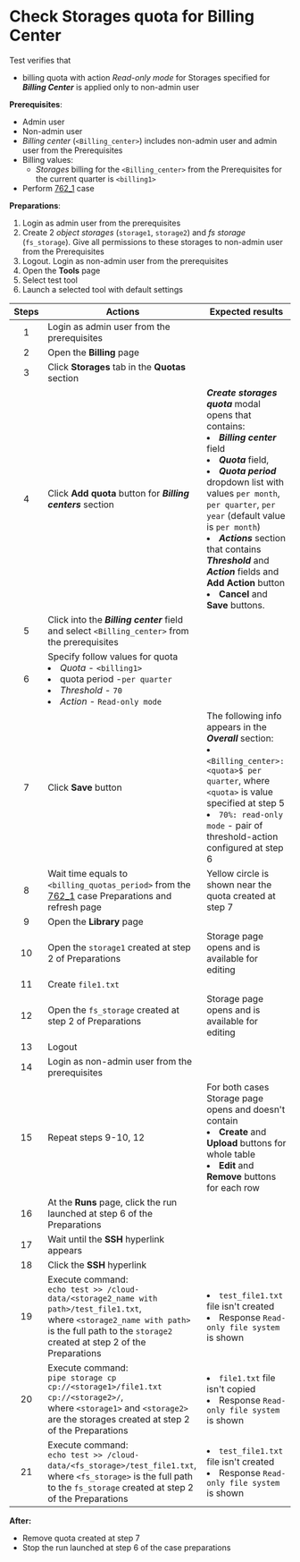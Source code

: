 # Check Storages quota for Billing Center

Test verifies that
- billing quota with action *Read-only mode* for Storages specified for ***Billing Center*** is applied only to non-admin user

**Prerequisites**:
- Admin user
- Non-admin user
- *Billing center* (`<Billing_center>`) includes non-admin user and admin user from the Prerequisites
- Billing values:
  - *Storages* billing for the `<Billing_center>` from the Prerequisites for the current quarter is `<billing1>`
- Perform [762_1](762_1.md) case

**Preparations**:
1. Login as admin user from the prerequisites
2. Create 2 *object storages* (`storage1`, `storage2`) and *fs storage* (`fs_storage`). Give all permissions to these storages to non-admin user from the Prerequisites
3. Logout. Login as non-admin user from the prerequisites
4. Open the **Tools** page
5. Select test tool
6. Launch a selected tool with default settings

| Steps | Actions | Expected results |
| :---: | --- | --- |
| 1 | Login as admin user from the prerequisites | |
| 2 | Open the **Billing** page | |
| 3 | Click **Storages** tab in the **Quotas** section | |
| 4 | Click **Add quota** button for ***Billing centers*** section | ***Create storages quota*** modal opens that contains: <li> ***Billing center*** field <li> ***Quota*** field, <li> ***Quota period*** dropdown list with values `per month`, `per quarter`, `per year` (default value is `per month`) <li> ***Actions*** section that contains ***Threshold*** and ***Action*** fields and **Add Action** button <li> **Cancel** and **Save** buttons. |
| 5 | Click into the ***Billing center*** field and select `<Billing_center>` from the prerequisites | | 
| 6 | Specify follow values for quota <li> *Quota* - `<billing1>` <li> quota period -`per quarter` <li> *Threshold* - `70` <li> *Action* - `Read-only mode` | |
| 7 | Click **Save** button | The following info appears in the ***Overall*** section: <li> `<Billing_center>: <quota>$ per quarter`, where `<quota>` is value specified at step 5 <li> `70%: read-only mode` - pair of threshold-action configured at step 6 |
| 8 | Wait time equals to `<billing_quotas_period>` from the [762_1](762_1.md) case Preparations and refresh page | Yellow circle is shown near the quota created at step 7 |
| 9 | Open the **Library** page | |
| 10 | Open the `storage1` created at step 2 of Preparations | Storage page opens and is available for editing |
| 11 | Create `file1.txt` | | 
| 12 | Open the `fs_storage` created at step 2 of Preparations | Storage page opens and is available for editing |
| 13 | Logout | |
| 14 | Login as non-admin user from the prerequisites | |
| 15 | Repeat steps 9-10, 12 | For both cases Storage page opens and doesn't contain <li> **Create** and **Upload** buttons for whole table <li> **Edit** and **Remove** buttons for each row |
| 16 | At the **Runs** page, click the run launched at step 6 of the Preparations | |
| 17 | Wait until the **SSH** hyperlink appears | |
| 18 | Click the **SSH** hyperlink | |
| 19 | Execute command: <br> `echo test >> /cloud-data/<storage2_name with path>/test_file1.txt`, <br>where `<storage2_name with path>` is the full path to the `storage2` created at step 2 of the Preparations | <li>`test_file1.txt` file isn't created <li> Response `Read-only file system` is shown |
| 20 | Execute command: <br> `pipe storage cp cp://<storage1>/file1.txt cp://<storage2>/`, <br> where `<storage1>` and `<storage2>` are the storages created at step 2 of the Preparations | <li>`file1.txt` file isn't copied <li> Response `Read-only file system` is shown |
| 21 | Execute command: <br> `echo test >> /cloud-data/<fs_storage>/test_file1.txt`, <br> where `<fs_storage>` is the full path to the `fs_storage` created at step 2 of the Preparations | <li>`test_file1.txt` file isn't created <li> Response `Read-only file system` is shown |

**After:**
- Remove quota created at step 7 
- Stop the run launched at step 6 of the case preparations
